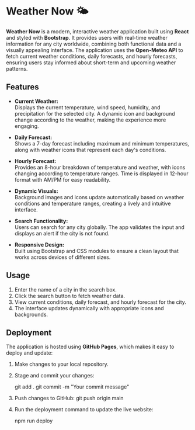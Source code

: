 # Weather Now 🌤️

**Weather Now** is a modern, interactive weather application built using **React** and styled with **Bootstrap**. It provides users with real-time weather information for any city worldwide, combining both functional data and a visually appealing interface. The application uses the **Open-Meteo API** to fetch current weather conditions, daily forecasts, and hourly forecasts, ensuring users stay informed about short-term and upcoming weather patterns.

## Features

- **Current Weather:**  
  Displays the current temperature, wind speed, humidity, and precipitation for the selected city. A dynamic icon and background change according to the weather, making the experience more engaging.

- **Daily Forecast:**  
  Shows a 7-day forecast including maximum and minimum temperatures, along with weather icons that represent each day's conditions.

- **Hourly Forecast:**  
  Provides an 8-hour breakdown of temperature and weather, with icons changing according to temperature ranges. Time is displayed in 12-hour format with AM/PM for easy readability.

- **Dynamic Visuals:**  
  Background images and icons update automatically based on weather conditions and temperature ranges, creating a lively and intuitive interface.

- **Search Functionality:**  
  Users can search for any city globally. The app validates the input and displays an alert if the city is not found.

- **Responsive Design:**  
  Built using Bootstrap and CSS modules to ensure a clean layout that works across devices of different sizes.

## Usage

1. Enter the name of a city in the search box.
2. Click the search button to fetch weather data.
3. View current conditions, daily forecast, and hourly forecast for the city.
4. The interface updates dynamically with appropriate icons and backgrounds.

## Deployment

The application is hosted using **GitHub Pages**, which makes it easy to deploy and update:

1. Make changes to your local repository.
2. Stage and commit your changes:
   
   git add .
   git commit -m "Your commit message"

3. Push changes to GitHub:
   git push origin main

4. Run the deployment command to update the live website:

   npm run deploy


